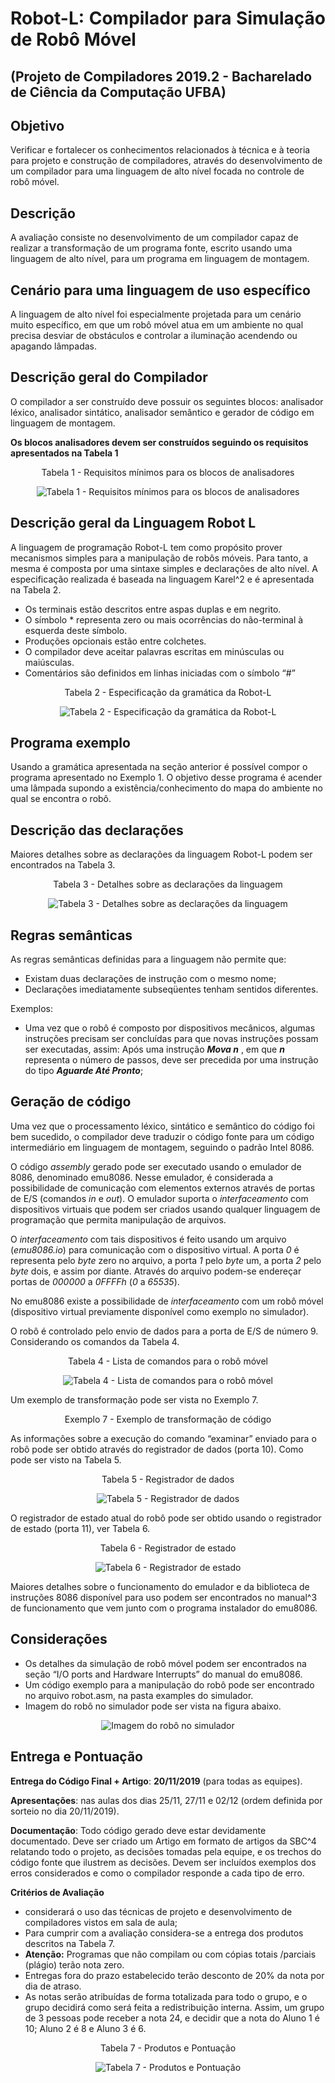 # <div style="text-align: justify"> Robot-L: Compilador para Simulação de Robô Móvel </div>  
## (Projeto de Compiladores 2019.2 - Bacharelado de Ciência da Computação UFBA)

## Objetivo

Verificar e fortalecer os conhecimentos relacionados à técnica e à teoria para projeto e construção de compiladores, através do desenvolvimento de um compilador para uma linguagem de alto nível focada no controle de robô móvel.

## Descrição

A avaliação consiste no desenvolvimento de um compilador capaz de realizar a transformação de um programa fonte, escrito usando uma linguagem de alto nível, para um programa em linguagem de montagem.

## Cenário para uma linguagem de uso específico

A linguagem de alto nível foi especialmente projetada para um cenário muito específico, em que um robô móvel atua em um ambiente no qual precisa desviar de obstáculos e controlar a iluminação acendendo ou apagando lâmpadas.

## Descrição geral do Compilador

O compilador a ser construído deve possuir os seguintes blocos: analisador léxico, analisador sintático, analisador semântico e gerador de código em linguagem de montagem.

**Os blocos analisadores devem ser construídos seguindo os requisitos apresentados na Tabela 1**

<p align="center"> Tabela 1 - Requisitos mínimos para os blocos de analisadores </p>

<p align="center"><img src="imgs/Tabela1.png?raw=true" alt="Tabela 1 - Requisitos mínimos para os blocos de analisadores" title="Tabela 1 - Requisitos mínimos para os blocos de analisadores"><br></p>

## Descrição geral da Linguagem Robot L

A linguagem de programação Robot-L tem como propósito prover mecanismos simples para a manipulação de robôs móveis. Para tanto, a mesma é composta por uma sintaxe simples e declarações de alto nível. A especificação realizada é baseada na linguagem Karel^2 e é apresentada na Tabela 2.

- Os terminais estão descritos entre aspas duplas e em negrito.
- O símbolo * representa zero ou mais ocorrências do não-terminal à esquerda deste símbolo.
- Produções opcionais estão entre colchetes.
- O compilador deve aceitar palavras escritas em minúsculas ou maiúsculas.
- Comentários são definidos em linhas iniciadas com o símbolo “#”

<p align="center">  Tabela 2 - Especificação da gramática da Robot-L </p>

<p align="center"><img src="imgs/Tabela2.png?raw=true" alt="Tabela 2 - Especificação da gramática da Robot-L" title="Tabela 2 - Especificação da gramática da Robot-L"><br></p>


## Programa exemplo

Usando a gramática apresentada na seção anterior é possível compor o programa apresentado no Exemplo 1. O objetivo desse programa é acender uma lâmpada supondo a existência/conhecimento do mapa do ambiente no qual se encontra o robô.

## Descrição das declarações

Maiores detalhes sobre as declarações da linguagem Robot-L podem ser encontrados na Tabela 3.

<p align="center">  Tabela 3 - Detalhes sobre as declarações da linguagem </p>

<p align="center"><img src="imgs/Tabela3.png?raw=true" alt="Tabela 3 - Detalhes sobre as declarações da linguagem" title="Tabela 3 - Detalhes sobre as declarações da linguagem"><br></p>

## Regras semânticas

As regras semânticas definidas para a linguagem não permite que:

- Existam duas declarações de instrução com o mesmo nome;
- Declarações imediatamente subseqüentes tenham sentidos diferentes.

Exemplos:

- Uma vez que o robô é composto por dispositivos mecânicos, algumas instruções precisam ser concluídas para que novas instruções possam ser executadas, assim:
Após uma instrução ***Mova n*** , em que ***n*** representa o número de passos, deve ser precedida por uma instrução do tipo ***Aguarde Até Pronto***;

## Geração de código

Uma vez que o processamento léxico, sintático e semântico do código foi bem sucedido, o compilador deve traduzir o código fonte para um código intermediário em linguagem de montagem, seguindo o padrão Intel 8086.

O código *assembly* gerado pode ser executado usando o emulador de 8086, denominado emu8086. Nesse emulador, é considerada a possibilidade de comunicação com elementos externos através de portas de E/S (comandos *in* e *out*). O emulador suporta o *interfaceamento* com dispositivos virtuais que podem ser criados usando qualquer linguagem de programação que permita manipulação de arquivos.

O *interfaceamento* com tais dispositivos é feito usando um arquivo (*emu8086.io*) para comunicação com o dispositivo virtual. A
porta *0* é representa pelo *byte* zero no arquivo, a porta *1* pelo *byte* um, a porta *2* pelo *byte* dois, e assim por diante. Através do
arquivo podem-se endereçar portas de *000000* a *0FFFFh* (*0* a *65535*).

No emu8086 existe a possibilidade de *interfaceamento* com um robô móvel (dispositivo virtual previamente disponível como exemplo no simulador).

O robô é controlado pelo envio de dados para a porta de E/S de número 9. Considerando os comandos da Tabela 4.


<p align="center">  Tabela 4 - Lista de comandos para o robô móvel </p>

<p align="center"><img src="imgs/Tabela4.png?raw=true" alt="Tabela 4 - Lista de comandos para o robô móvel" title="Tabela 4 - Lista de comandos para o robô móvel"><br></p>


Um exemplo de transformação pode ser vista no Exemplo 7.


<p align="center">  Exemplo 7 - Exemplo de transformação de código </p>


As informações sobre a execução do comando “examinar” enviado para o robô pode ser obtido através do registrador de dados (porta 10). Como pode ser visto na Tabela 5.

<p align="center">  Tabela 5 - Registrador de dados </p>

<p align="center"><img src="imgs/Tabela5.png?raw=true" alt="Tabela 5 - Registrador de dados" title="Tabela 5 - Registrador de dados"><br></p>

O registrador de estado atual do robô pode ser obtido usando o registrador de estado (porta 11), ver Tabela 6.

<p align="center">  Tabela 6 - Registrador de estado </p>

<p align="center"><img src="imgs/Tabela6.png?raw=true" alt="Tabela 6 - Registrador de estado" title="Tabela 6 - Registrador de estado"><br></p>

Maiores detalhes sobre o funcionamento do emulador e da biblioteca de instruções 8086 disponível para uso podem ser encontrados no manual^3 de funcionamento que vem junto com o programa instalador do emu8086.

## Considerações

- Os detalhes da simulação de robô móvel podem ser encontrados na seção “I/O ports and Hardware Interrupts” do manual do emu8086.
- Um código exemplo para a manipulação do robô pode ser encontrado no arquivo robot.asm, na pasta examples do simulador.
- Imagem do robô no simulador pode ser vista na figura abaixo.

<p align="center"><img src="imgs/Consideracoes.png?raw=true" alt="Imagem do robô no simulador" title="Imagem do robô no simulador"><br></p>

## Entrega e Pontuação

**Entrega do Código Final + Artigo**: **20/11/2019** (para todas as equipes).


**Apresentações**: nas aulas dos dias 25/11, 27/11 e 02/12 (ordem definida por sorteio no dia 20/11/2019).


**Documentação**: Todo código gerado deve estar devidamente documentado. Deve ser criado um Artigo em formato de artigos da SBC^4 relatando todo o projeto, as decisões tomadas pela equipe, e os trechos do código fonte que ilustrem as decisões. Devem ser incluídos exemplos dos erros considerados e como o compilador responde a cada tipo de erro.


**Critérios de Avaliação**


- considerará o uso das técnicas de projeto e desenvolvimento de compiladores vistos em sala de aula;
- Para cumprir com a avaliação considera-se a entrega dos produtos descritos na Tabela 7.
- **Atenção:** Programas que não compilam ou com cópias totais /parciais (plágio) terão nota zero.
- Entregas fora do prazo estabelecido terão desconto de 20% da nota por dia de atraso.
- As notas serão atribuídas de forma totalizada para todo o grupo, e o grupo decidirá como será feita a redistribuição interna.
Assim, um grupo de 3 pessoas pode receber a nota 24, e decidir que a nota do Aluno 1 é 10; Aluno 2 é 8 e Aluno 3 é 6.

<p align="center">  Tabela 7 - Produtos e Pontuação </p>

<p align="center"><img src="imgs/Tabela7.png?raw=true" alt="Tabela 7 - Produtos e Pontuação" title="Tabela 7 - Produtos e Pontuação"><br></p>


